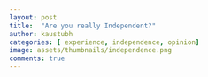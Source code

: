 ```yaml
---
layout: post
title:  "Are you really Independent?"
author: kaustubh
categories: [ experience, independence, opinion]
image: assets/thumbnails/independence.png
comments: true
---
```

